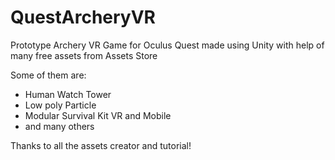 # QuestArcheryVR
 Prototype Archery VR Game for Oculus Quest made using Unity with help of many free assets from Assets Store
 
 Some of them are:
 - Human Watch Tower
 - Low poly Particle
 - Modular Survival Kit VR and Mobile
 - and many others

 Thanks to all the assets creator and tutorial!
